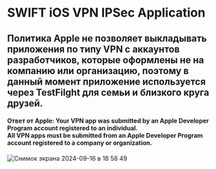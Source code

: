 <h1>SWIFT iOS VPN IPSec Application</h1>

<h2>Политика Apple не позволяет выкладывать приложения по типу VPN с аккаунтов разработчиков, которые оформлены не на компанию или организацию, поэтому в данный момент приложение используется через TestFilght для семьи и близкого круга друзей.</h2>
<h4>Ответ от Apple:
Your VPN app was submitted by an Apple Developer Program account registered to an individual.<br>
All VPN apps must be submitted from an Apple Developer Program account registered to a company or organization.</h4>
 


![Снимок экрана 2024-09-16 в 18 58 49](https://github.com/user-attachments/assets/5fdce565-d153-42b1-9e7a-906e97eb3241)
